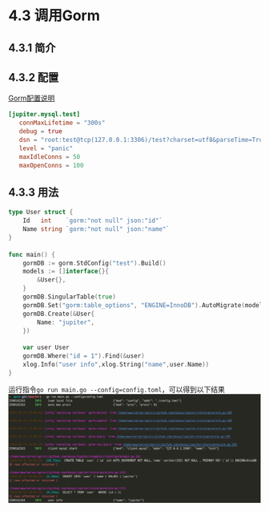 # 4.3 调用Gorm

## 4.3.1 简介

## 4.3.2 配置

[Gorm配置说明](http://jupiter.douyu.com/jupiter/6.7clientgorm.html)

```toml
[jupiter.mysql.test]
   connMaxLifetime = "300s"
   debug = true
   dsn = "root:test@tcp(127.0.0.1:3306)/test?charset=utf8&parseTime=True&loc=Local&readTimeout=1s&timeout=1s&writeTimeout=3s"
   level = "panic"
   maxIdleConns = 50
   maxOpenConns = 100
```

## 4.3.3 用法

```go
type User struct {
	Id   int    `gorm:"not null" json:"id"`
	Name string `gorm:"not null" json:"name"`
}

func main() {
	gormDB := gorm.StdConfig("test").Build()
	models := []interface{}{
		&User{},
	}
	gormDB.SingularTable(true)
	gormDB.Set("gorm:table_options", "ENGINE=InnoDB").AutoMigrate(models...)
	gormDB.Create(&User{
		Name: "jupiter",
	})

	var user User
	gormDB.Where("id = 1").Find(&user)
	xlog.Info("user info",xlog.String("name",user.Name))
}
```
运行指令``go run main.go --config=config.toml``，可以得到以下结果
![image](../static/jupiter/client-gorm.png)
